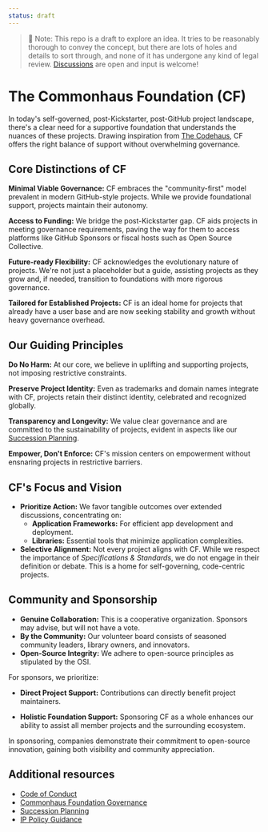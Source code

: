 ```yaml
---
status: draft
---
```


> 📝 Note: This repo is a draft to explore an idea. It tries to be reasonably thorough to convey the concept, but there are lots of holes and details to sort through, and none of it has undergone any kind of legal review. [Discussions](https://github.com/commonhaus/foundation-draft/discussions) are open and input is welcome!

# The Commonhaus Foundation (CF)

In today's self-governed, post-Kickstarter, post-GitHub project landscape, there's a clear need for a supportive foundation that understands the nuances of these projects. Drawing inspiration from [The Codehaus][codehaus], CF offers the right balance of support without overwhelming governance.

[codehaus]: https://www.infoworld.com/article/2892227/codehaus-the-once-great-house-of-code-has-fallen.html
[succession]: governance/succession-plan.md
[ip-policy-guidance]: governance/ip-policy-guidance.md#1-licensing
[governance]: GOVERNANCE.md


## Core Distinctions of CF

**Minimal Viable Governance:** CF embraces the "community-first" model prevalent in modern GitHub-style projects. While we provide foundational support, projects maintain their autonomy.

**Access to Funding:** We bridge the post-Kickstarter gap. CF aids projects in meeting governance requirements, paving the way for them to access platforms like GitHub Sponsors or fiscal hosts such as Open Source Collective.

**Future-ready Flexibility:** CF acknowledges the evolutionary nature of projects. We're not just a placeholder but a guide, assisting projects as they grow and, if needed, transition to foundations with more rigorous governance.

**Tailored for Established Projects:** CF is an ideal home for projects that already have a user base and are now seeking stability and growth without heavy governance overhead.

## Our Guiding Principles

**Do No Harm:** At our core, we believe in uplifting and supporting projects, not imposing restrictive constraints.

**Preserve Project Identity:** Even as trademarks and domain names integrate with CF, projects retain their distinct identity, celebrated and recognized globally.

**Transparency and Longevity:** We value clear governance and are committed to the sustainability of projects, evident in aspects like our [Succession Planning][succession].

**Empower, Don't Enforce:** CF's mission centers on empowerment without ensnaring projects in restrictive barriers.

## CF's Focus and Vision

- **Prioritize Action:** We favor tangible outcomes over extended discussions, concentrating on:
  - **Application Frameworks:** For efficient app development and deployment.
  - **Libraries:** Essential tools that minimize application complexities.
- **Selective Alignment:** Not every project aligns with CF. While we respect the importance of *Specifications & Standards*, we do not engage in their definition or debate. This is a home for self-governing, code-centric projects.

## Community and Sponsorship

- **Genuine Collaboration:** This is a cooperative organization. Sponsors may advise, but will not have a vote.
- **By the Community:** Our volunteer board consists of seasoned community leaders, library owners, and innovators.
- **Open-Source Integrity:** We adhere to open-source principles as stipulated by the OSI.

For sponsors, we prioritize:

- **Direct Project Support:** Contributions can directly benefit project maintainers.

- **Holistic Foundation Support:** Sponsoring CF as a whole enhances our ability to assist all member projects and the surrounding ecosystem.

In sponsoring, companies demonstrate their commitment to open-source innovation, gaining both visibility and community appreciation.

## Additional resources

- [Code of Conduct](CODE_OF_CONDUCT.md)
- [Commonhaus Foundation Governance][governance]
- [Succession Planning][succession]
- [IP Policy Guidance][ip-policy-guidance]

